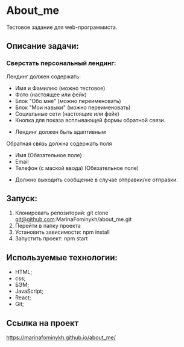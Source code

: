 # About_me

Тестовое задание для web-программиста.

## Описание задачи:
### Сверстать персональный лендинг:

Лендинг должен содержать: 
- Имя и Фамилию (можно тестовое)
- Фото (настоящее или фейк)
- Блок "Обо мне" (можно переименовать)
- Блок "Мои навыки" (можно переименовать)
- Социальные сети (настоящие или фейк)
- Кнопка для показа всплывающей формы обратной связи.

* Лендинг должен быть адаптивным

Обратная связь должна содержать поля
- Имя (Обязательное поле)
- Email
- Телефон (с маской ввода) (Обязательное поле)

* Должно выходить сообщение в случае отправки/не отправки. 


## Запуск:
1. Клонировать репозиторий: git clone git@github.com:MarinaFominykh/about_me.git
2. Перейти в папку проекта
3. Установить зависимости: npm install
4. Запустить проект: npm start

## Используемые технологии:
- HTML;
- css;
- БЭМ;
- JavaScript;
- React;
- Git;

## Ссылка на проект
https://marinafominykh.github.io/about_me/


